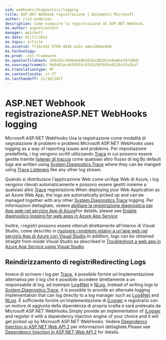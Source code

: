 ```yaml
---
uid: webhooks/diagnostics/logging
title: ASP.NET Webhook registrazione | Documenti Microsoft
author: rick-anderson
description: Come eseguire la registrazione di ASP.NET Webhook.
ms.author: aspnetcontent
manager: wpickett
ms.date: 01/17/2012
ms.topic: article
ms.assetid: f71bc442-5f80-481b-a32c-a0ec18dee9d6
ms.technology: 
ms.prod: .net-framework
ms.openlocfilehash: 5691d5c394b4e606282ba302953e8a06e7d73860
ms.sourcegitcommit: 9a9483aceb34591c97451997036a9120c3fe2baf
ms.translationtype: MT
ms.contentlocale: it-IT
ms.lasthandoff: 11/10/2017
---
```

# <a name="aspnet-webhooks-logging"></a><span data-ttu-id="ebec6-103">ASP.NET Webhook registrazione</span><span class="sxs-lookup"><span data-stu-id="ebec6-103">ASP.NET WebHooks logging</span></span>

<span data-ttu-id="ebec6-104">Microsoft ASP.NET WebHooks Usa la registrazione come modalità di segnalazione di problemi e problemi.</span><span class="sxs-lookup"><span data-stu-id="ebec6-104">Microsoft ASP.NET WebHooks uses logging as a way of reporting issues and problems.</span></span> <span data-ttu-id="ebec6-105">Per impostazione predefinita, i log vengono scritti utilizzando [Trace](https://msdn.microsoft.com/en-us/library/system.diagnostics.trace) in cui possono essere gestite tramite [listener di traccia](https://msdn.microsoft.com/en-us/library/system.diagnostics.tracelistener.aspx) come qualsiasi altro flusso di log.</span><span class="sxs-lookup"><span data-stu-id="ebec6-105">By default logs are written using [System.Diagnostics.Trace](https://msdn.microsoft.com/en-us/library/system.diagnostics.trace) where they can be manged using [Trace Listeners](https://msdn.microsoft.com/en-us/library/system.diagnostics.tracelistener.aspx) like any other log stream.</span></span>

<span data-ttu-id="ebec6-106">Quando si distribuisce l'applicazione Web come un'App Web di Azure, i log vengono rilevati automaticamente e possono essere gestiti insieme a qualsiasi altro [Trace](https://msdn.microsoft.com/en-us/library/system.diagnostics.trace) registrazione.</span><span class="sxs-lookup"><span data-stu-id="ebec6-106">When deploying your Web Application as an Azure Web App, the logs are automatically picked up and can be managed together with any other [System.Diagnostics.Trace](https://msdn.microsoft.com/en-us/library/system.diagnostics.trace) logging.</span></span> <span data-ttu-id="ebec6-107">Per informazioni dettagliate, vedere [abilitare la registrazione diagnostica per App web nel servizio App di Azure](https://azure.microsoft.com/en-us/documentation/articles/web-sites-enable-diagnostic-log/)</span><span class="sxs-lookup"><span data-stu-id="ebec6-107">For details, please see [Enable diagnostics logging for web apps in Azure App Service](https://azure.microsoft.com/en-us/documentation/articles/web-sites-enable-diagnostic-log/)</span></span>

<span data-ttu-id="ebec6-108">Inoltre, i registri possono essere ottenuti direttamente all'interno di Visual Studio, come descritto in [risolvere i problemi relativi a un'app web nel servizio App di Azure con Visual Studio](https://azure.microsoft.com/en-us/documentation/articles/web-sites-dotnet-troubleshoot-visual-studio/#webserverlogs).</span><span class="sxs-lookup"><span data-stu-id="ebec6-108">In addition, logs can be obtained straight from inside Visual Studio as described in [Troubleshoot a web app in Azure App Service using Visual Studio](https://azure.microsoft.com/en-us/documentation/articles/web-sites-dotnet-troubleshoot-visual-studio/#webserverlogs).</span></span>

## <a name="redirecting-logs"></a><span data-ttu-id="ebec6-109">Reindirizzamento di registri</span><span class="sxs-lookup"><span data-stu-id="ebec6-109">Redirecting Logs</span></span>

<span data-ttu-id="ebec6-110">Invece di scrivere i log per [Trace](https://msdn.microsoft.com/en-us/library/system.diagnostics.trace), è possibile fornire un'implementazione alternativa per il log che è possibile accedere direttamente a un responsabile di log, ad esempio [Log4Net](http://logging.apache.org/log4net/) e [NLog ](http://nlog-project.org/).</span><span class="sxs-lookup"><span data-stu-id="ebec6-110">Instead of writing logs to [System.Diagnostics.Trace](https://msdn.microsoft.com/en-us/library/system.diagnostics.trace), it is possible to provide an alternate logging implementation that can log directly to a log manager such as [Log4Net](http://logging.apache.org/log4net/) and [NLog](http://nlog-project.org/).</span></span> <span data-ttu-id="ebec6-111">È sufficiente fornire un'implementazione di [ILogger](https://github.com/aspnet/WebHooks/blob/master/src/Microsoft.AspNet.WebHooks.Common/Diagnostics/ILogger.cs) e registrarlo con un motore di aggiunta della dipendenza di propria scelta e sarà prelevata da Microsoft ASP.NET WebHooks.</span><span class="sxs-lookup"><span data-stu-id="ebec6-111">Simply provide an implementation of [ILogger](https://github.com/aspnet/WebHooks/blob/master/src/Microsoft.AspNet.WebHooks.Common/Diagnostics/ILogger.cs) and register it with a dependency injection engine of your choice and it will get picked up by Microsoft ASP.NET WebHooks.</span></span> <span data-ttu-id="ebec6-112">Vedere [Dependency Injection in ASP.NET Web API 2](https://www.asp.net/web-api/overview/advanced/dependency-injection) per informazioni dettagliate.</span><span class="sxs-lookup"><span data-stu-id="ebec6-112">Please see [Dependency Injection in ASP.NET Web API 2](https://www.asp.net/web-api/overview/advanced/dependency-injection) for details.</span></span>
